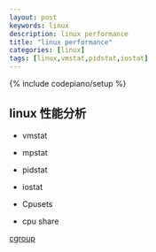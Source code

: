 ```yaml
---
layout: post
keywords: linux
description: linux performance
title: "linux performance"
categories: [linux]
tags: [linux,vmstat,pidstat,iostat]
---
```

{% include codepiano/setup %}

## linux 性能分析

* vmstat
* mpstat
* pidstat
* iostat

* Cpusets
* cpu share


[cgroup](https://www.kernel.org/doc/html/latest/admin-guide/cgroup-v2.html)